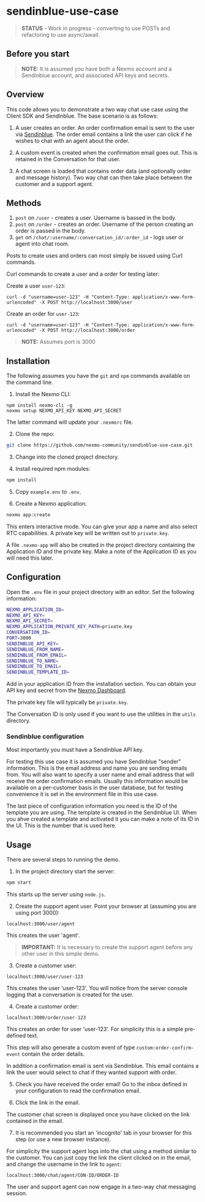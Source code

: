 # sendinblue-use-case

> **STATUS** - Work in progress - converting to use POSTs and refactoring to use async/await.

## Before you start

> **NOTE:** It is assumed you have both a Nexmo account and a Sendinblue account, and associated API keys and secrets.

## Overview

This code allows you to demonstrate a two way chat use case using the Client SDK and Sendinblue. The base scenario is as follows:

1. A user creates an order. An order confirmation email is sent to the user via [Sendinblue](https://www.sendinblue.com). The order email contains a link the user can click if he wishes to chat with an agent about the order.

2. A custom event is created when the confirmation email goes out. This is retained in the Conversation for that user.

3. A chat screen is loaded that contains order data (and optionally order and message history). Two way chat can then take place between the customer and a support agent.

## Methods

1. `post` on `/user` - creates a user. Username is bassed in the body.
2. `post` on `/order` - creates an order. Username of the person creating an order is passed in the body.
3. `get` on `/chat/:username/:conversation_id/:order_id` - logs user or agent into chat room.

Posts to create uses and orders can most simply be issued using Curl commands.

Curl commands to create a user and a order for testing later:

Create a user `user-123`:

```
curl -d "username=user-123" -H "Content-Type: application/x-www-form-urlencoded" -X POST http://localhost:3000/user
```

Create an order for `user-123`:

```
curl -d "username=user-123" -H "Content-Type: application/x-www-form-urlencoded" -X POST http://localhost:3000/order
```

> **NOTE:** Assumes port is 3000


## Installation

The following assumes you have the `git` and `npm` commands available on the command line.

1. Install the Nexmo CLI:

```
npm install nexmo-cli -g
nexmo setup NEXMO_API_KEY NEXMO_API_SECRET
```

The latter command will update your `.nexmorc` file.

2. Clone the repo:

``` bash
git clone https://github.com/nexmo-community/sendinblue-use-case.git
```

3. Change into the cloned project directory.

4. Install required npm modules:

``` bash
npm install
```

5. Copy `example.env` to `.env`.

6. Create a Nexmo application.

``` bash
nexmo app:create
```

This enters interactive mode. You can give your app a name and also select RTC capabilities. A private key will be written out to `private.key`.

A file `.nexmo-app` will also be created in the project directory containing the Application ID and the private key. Make a note of the Application ID as you will need this later.

## Configuration

Open the `.env` file in your project directory with an editor. Set the following information:

``` bash
NEXMO_APPLICATION_ID=
NEXMO_API_KEY=
NEXMO_API_SECRET=
NEXMO_APPLICATION_PRIVATE_KEY_PATH=private.key
CONVERSATION_ID=
PORT=3000
SENDINBLUE_API_KEY=
SENDINBLUE_FROM_NAME=
SENDINBLUE_FROM_EMAIL=
SENDINBLUE_TO_NAME=
SENDINBLUE_TO_EMAIL=
SENDINBLUE_TEMPLATE_ID=
```

Add in your application ID from the installation section. You can obtain your API key and secret from the [Nexmo Dashboard](https://dashboard.nexmo.com).

The private key file will typically be `private.key`.

The Conversation ID is only used if you want to use the utilities in the `utils` directory.

### Sendinblue configuration

Most importantly you must have a Sendinblue API key.

For testing this use case it is assumed you have Sendinblue "sender" information. This is the email address and name you are sending emails from. You will also want to specify a user name and email address that will receive the order confirmation emails. Usually this information would be available on a per-customer basis in the user database, but for testing convenience it is set in the environment file in this use case.

The last piece of configuration information you need is the ID of the template you are using. The template is created in the Sendinblue UI. When you ahve created a template and activated it you can make a note of its ID in the UI. This is the number that is used here.

## Usage

There are several steps to running the demo.

1. In the project directory start the server:

``` bash
npm start
```

This starts up the server using `node.js`.

2. Create the support agent user. Point your browser at (assuming you are using port 3000):

```
localhost:3000/user/agent
```

This creates the user 'agent'.

> **IMPORTANT:** It is necessary to create the support agent before any other user in this simple demo.

3. Create a customer user:

```
localhost:3000/user/user-123
```

This creates the user 'user-123'. You will notice from the server console logging that a conversation is created for the user.

4. Create a customer order:

```
localhost:3000/order/user-123
```

This creates an order for user 'user-123'. For simplicity this is a simple pre-defined text.

This step will also generate a custom event of type `custom:order-confirm-event` contain the order details.

In addition a confirmation email is sent via Sendinblue. This email contains a link the user would select to chat if they wanted support with order.

5. Check you have received the order email! Go to the inbox defined in your configuration to read the confirmation email. 

6. Click the link in the email. 

The customer chat screen is displayed once you have clicked on the link contained in the email.

7. It is recommended you start an 'incognito' tab in your browser for this step (or use a new browser instance).

For simplicity the support agent logs into the chat using a method similar to the customer. You can just copy the link the client clicked on in the email, and change the username in the link to `agent`:

```
localhost:3000/chat/agent/CON-ID/ORDER-ID
```

The user and support agent can now engage in a two-way chat messaging session.
